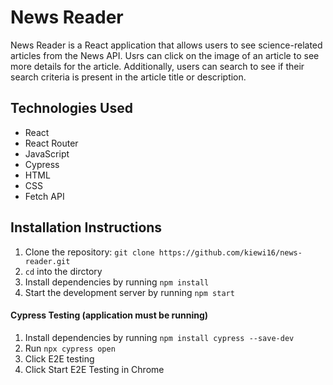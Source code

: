 # News Reader
News Reader is a React application that allows users to see science-related articles from the News API. Usrs can click on the image of an article to see more details for the article. Additionally, users can search to see if their search criteria is present in the article title or description. 

## Technologies Used
- React
- React Router
- JavaScript
- Cypress
- HTML
- CSS
- Fetch API

## Installation Instructions
1. Clone the repository: `git clone https://github.com/kiewi16/news-reader.git`
2. `cd` into the dirctory 
3. Install dependencies by running `npm install`
4. Start the development server by running `npm start`

#### Cypress Testing (application must be running) 
1. Install dependencies by running `npm install cypress --save-dev`
2. Run `npx cypress open`
4. Click E2E testing
5. Click Start E2E Testing in Chrome
